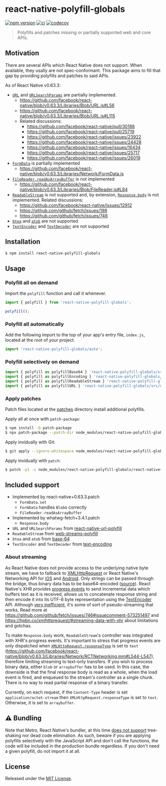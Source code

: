 # react-native-polyfill-globals

[![npm version](https://img.shields.io/npm/v/react-native-polyfill-globals.svg)](https://www.npmjs.com/package/react-native-polyfill-globals)
[![ci](https://github.com/acostalima/react-native-polyfill-globals/workflows/Node%20CI/badge.svg)](https://github.com/acostalima/react-native-polyfill-globals/actions)
[![codecov](https://codecov.io/gh/acostalima/react-native-polyfill-globals/badge.svg?branch=master)](https://codecov.io/gh/acostalima/react-native-polyfill-globals?branch=master)

> Polyfills and patches missing or partially supported web and core APIs.

## Motivation

There are several APIs which React Native does not support. When available, they usally are not spec-conformant. This package aims to fill that gap by providing polyfills and patches to said APIs.

As of React Native v0.63.3:
- [`URL`](https://developer.mozilla.org/en-US/docs/Web/API/URL) and [`URLSearchParams`](https://developer.mozilla.org/en-US/docs/Web/API/URLSearchParams) are partially implemented.
    - https://github.com/facebook/react-native/blob/v0.63.3/Libraries/Blob/URL.js#L56
    - https://github.com/facebook/react-native/blob/v0.63.3/Libraries/Blob/URL.js#L115
    - Related discussions:
        - https://github.com/facebook/react-native/pull/30188
        - https://github.com/facebook/react-native/pull/25719
        - https://github.com/facebook/react-native/issues/23922
        - https://github.com/facebook/react-native/issues/24428
        - https://github.com/facebook/react-native/issues/16434
        - https://github.com/facebook/react-native/issues/25717
        - https://github.com/facebook/react-native/issues/26019
- [`FormData`](https://developer.mozilla.org/en-US/docs/Web/API/FormData) is partially implemented
    - https://github.com/facebook/react-native/blob/v0.63.3/Libraries/Network/FormData.js
- [`FileReader.readAsArrayBuffer`](https://developer.mozilla.org/en-US/docs/Web/API/FileReader/readAsArrayBuffer) is not implemented
    - https://github.com/facebook/react-native/blob/v0.63.3/Libraries/Blob/FileReader.js#L84
- [`ReadableStream`](https://developer.mozilla.org/en-US/docs/Web/API/ReadableStream) is not supported and, by extension, [`Response.body`](https://developer.mozilla.org/en-US/docs/Web/API/Body/body) is not implemented. Related discussions:
    - https://github.com/facebook/react-native/issues/12912
    - https://github.com/github/fetch/issues/198
    - https://github.com/github/fetch/issues/746
- [`btoa`](https://developer.mozilla.org/en-US/docs/Web/API/WindowOrWorkerGlobalScope/btoa) and [`atob`](https://developer.mozilla.org/en-US/docs/Web/API/WindowOrWorkerGlobalScope/atob) are not supported
- [`TextEncoder`](https://developer.mozilla.org/en-US/docs/Web/API/TextEncoder) and [`TextDecoder`](https://developer.mozilla.org/en-US/docs/Web/API/TextDecoder) are not supported

## Installation

```sh
$ npm install react-native-polyfill-globals
```

## Usage

### Polyfill all on demand

Import the `polyfill` function and call it whenever.

```js
import { polyfill } from 'react-native-polyfill-globals';

polyfill();
```

### Polyfill all automatically

Add the following import to the top of your app's entry file, `index.js`, located at the root of your project.

```js
import 'react-native-polyfill-globals/auto';
```

### Polyfill selectively on demand

```js
import { polyfill as polyfillBase64 } 'react-native-polyfill-globals/src/base64';
import { polyfill as polyfillEncoding } 'react-native-polyfill-globals/src/encoding';
import { polyfill as polyfillReadableStream } 'react-native-polyfill-globals/src/readable-stream';
import { polyfill as polyfillURL } 'react-native-polyfill-globals/src/url';
```

### Apply patches

Patch files located at the [patches](patches) directory install additional polyfills.

Apply all at once with `patch-package`:

```sh
$ npm install -D patch-package
$ npx patch-package --patch-dir node_modules/react-native-polyfill-globals/patches
```

Apply invidually with Git:

```sh
$ git apply --ignore-whitespace node_modules/react-native-polyfill-globals/react-native+0.63.3.patch
```

Apply invidually with `patch`:

```sh
$ patch -p1 -i node_modules/react-native-polyfill-globals/react-native+0.63.3.patch
```

## Included support

- Implemented by react-native+0.63.3.patch
    - `FormData.set` 
    - `FormData` handles `Blob`s correctly
    - `FileReader.readAsArrayBuffer`
- Implemented by whatwg-fetch+3.4.1.patch
    - `Response.body`
- `URL` and `URLSearchParams` from [react-native-url-polyfill](https://github.com/charpeni/react-native-url-polyfill)
- `ReadableStream` from [web-streams-polyfill](https://github.com/MattiasBuelens/web-streams-polyfill)
- `btoa` and `atob` from [base-64](https://github.com/mathiasbynens/base64)
- `TextEncoder` and `TextDecoder` from [text-encoding](https://github.com/inexorabletash/text-encoding)

### About streaming

As React Native does not provide access to the underlying native byte stream, we have to fallback to [XMLHttpRequest](https://developer.mozilla.org/en-US/docs/Web/API/XMLHttpRequest) or React Native's Networking API for [iOS](https://github.com/facebook/react-native/blob/v0.63.3/Libraries/Network/RCTNetworking.ios.js) and [Android](https://github.com/facebook/react-native/blob/v0.63.3/Libraries/Network/RCTNetworking.android.js). Only strings can be passed through the bridge, thus binary data has to be base64-encoded ([source](https://github.com/react-native-community/discussions-and-proposals/issues/107)). React Native's XHR provides [progress events](https://developer.mozilla.org/en-US/docs/Web/API/XMLHttpRequest/progress_event) to send incremental data which buffers text as it is received, allows us to concatenate response string and then encode it into its UTF-8 byte representation using the [TextEncoder](https://developer.mozilla.org/en-US/docs/Web/API/TextEncoder) API. Although [very inefficient](https://github.com/jonnyreeves/fetch-readablestream/blob/cabccb98788a0141b001e6e775fc7fce87c62081/src/defaultTransportFactory.js#L33), it's some of sort of pseudo-streaming that works. Read more at https://github.com/github/fetch/issues/746#issuecomment-573251497 and https://hpbn.co/xmlhttprequest/#streaming-data-with-xhr about limitations and gotchas.

To make `Response.body` work, `ReadableStream`'s controller was integrated with XHR's progress events. It's important to stress that progress events are only dispatched when [`XMLHttpRequest.responseType`](https://developer.mozilla.org/en-US/docs/Web/API/XMLHttpRequest/responseType) is set to `text` (https://github.com/facebook/react-native/blob/v0.63.3/Libraries/Network/RCTNetworking.mm#L544-L547), therefore limiting streaming to text-only transfers. If you wish to process binary data, either `blob` or `arraybuffer` has to be used. In this case, the downside is that the final response body is read as a whole, when the load event is fired, and enqueued to the stream's controller as a single chunk. There is no way to read partial response of a binary transfer.

Currently, on each request, if the `Content-Type` header is set `application/octet-stream` then `XMLHttpRequest.responseType` is set to `text`. Otherwise, it is set to `arraybuffer`.

## ⚠️ Bundling

Note that Metro, React Native's bundler, at this time [does not support](https://github.com/facebook/metro/issues/227) tree-shaking nor dead code elimination. As such, beware if you are applying polyfills selectively with the JavaScript API and don't call the functions, the code will be included in the production bundle regardless. If you don't need a given polyfill, do not import it at all.

## License

Released under the [MIT License](https://www.opensource.org/licenses/mit-license.php).
